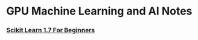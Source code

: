# GPU Machine Learning and AI Notes

### <a href="scratchpad/scikit-learn-1-7-for-beginners">Scikit Learn 1.7 For Beginners</a>